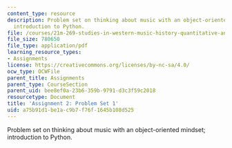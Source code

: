 ```yaml
---
content_type: resource
description: Problem set on thinking about music with an object-oriented mindset;
  introduction to Python.
file: /courses/21m-269-studies-in-western-music-history-quantitative-and-computational-approaches-to-music-history-spring-2012/a75b91d1be1ac9b7f76f1645b108d525_MIT21M_269S12_pset1.pdf
file_size: 780650
file_type: application/pdf
learning_resource_types:
- Assignments
license: https://creativecommons.org/licenses/by-nc-sa/4.0/
ocw_type: OCWFile
parent_title: Assignments
parent_type: CourseSection
parent_uid: bee8ef0a-23b6-359b-9791-d3c3f59c2018
resourcetype: Document
title: 'Assignment 2: Problem Set 1'
uid: a75b91d1-be1a-c9b7-f76f-1645b108d525
---
```

Problem set on thinking about music with an object-oriented mindset; introduction to Python.